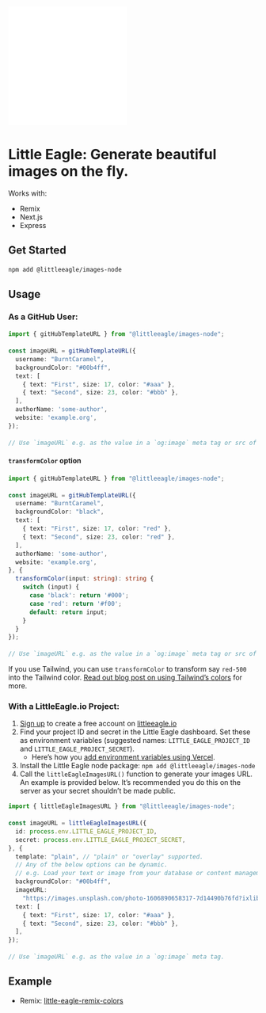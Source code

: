 ![Little Eagle logo](assets/logo-700-black.svg)

# Little Eagle: Generate beautiful images on the fly.

Works with:

- Remix
- Next.js
- Express

## Get Started

```bash
npm add @littleeagle/images-node
```

## Usage

### As a GitHub User:

```ts
import { gitHubTemplateURL } from "@littleeagle/images-node";

const imageURL = gitHubTemplateURL({
  username: "BurntCaramel",
  backgroundColor: "#00b4ff",
  text: [
    { text: "First", size: 17, color: "#aaa" },
    { text: "Second", size: 23, color: "#bbb" },
  ],
  authorName: 'some-author',
  website: 'example.org',
});

// Use `imageURL` e.g. as the value in a `og:image` meta tag or src of an `<img>`.
```

#### `transformColor` option

```ts
import { gitHubTemplateURL } from "@littleeagle/images-node";

const imageURL = gitHubTemplateURL({
  username: "BurntCaramel",
  backgroundColor: "black",
  text: [
    { text: "First", size: 17, color: "red" },
    { text: "Second", size: 23, color: "red" },
  ],
  authorName: 'some-author',
  website: 'example.org',
}, {
  transformColor(input: string): string {
    switch (input) {
      case 'black': return '#000';
      case 'red': return '#f00';
      default: return input;
    }
  }
});

// Use `imageURL` e.g. as the value in a `og:image` meta tag or src of an `<img>`.
```

If you use Tailwind, you can use `transformColor` to transform say `red-500` into the Tailwind color. [Read out blog post on using Tailwind’s colors](https://little-eagle.fly.dev/blog/tailwind-colors) for more.

### With a LittleEagle.io Project:

1. [Sign up](https://littleeagle.io/api/auth/signin) to create a free account on
   [littleeagle.io](https://littleeagle.io/)
2. Find your project ID and secret in the Little Eagle dashboard. Set these as
   environment variables (suggested names: `LITTLE_EAGLE_PROJECT_ID` and
   `LITTLE_EAGLE_PROJECT_SECRET`).
   - Here’s how you
     [add environment variables using Vercel](https://vercel.com/support/articles/how-to-add-vercel-environment-variables).
3. Install the Little Eagle node package: `npm add @littleeagle/images-node`
4. Call the `littleEagleImagesURL()` function to generate your images URL. An example is provided below. It’s
   recommended you do this on the server as your secret shouldn’t be made
   public.

```ts
import { littleEagleImagesURL } from "@littleeagle/images-node";

const imageURL = littleEagleImagesURL({
  id: process.env.LITTLE_EAGLE_PROJECT_ID,
  secret: process.env.LITTLE_EAGLE_PROJECT_SECRET,
}, {
  template: "plain", // "plain" or "overlay" supported.
  // Any of the below options can be dynamic.
  // e.g. Load your text or image from your database or content management system!
  backgroundColor: "#00b4ff",
  imageURL:
    "https://images.unsplash.com/photo-1606890658317-7d14490b76fd?ixlib=rb-1.2.1&ixid=MnwxMjA3fDB8MHxzZWFyY2h8MTJ8fHNuZWFrZXJ8ZW58MHx8MHx8&auto=format&fit=crop&w=600&q=60",
  text: [
    { text: "First", size: 17, color: "#aaa" },
    { text: "Second", size: 23, color: "#bbb" },
  ],
});

// Use `imageURL` e.g. as the value in a `og:image` meta tag.
```

## Example

- Remix: [little-eagle-remix-colors](https://github.com/littleeagleio/little-eagle-remix-colors)
